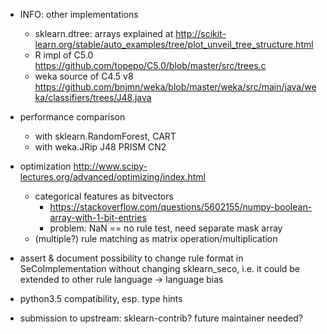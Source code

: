 - INFO: other implementations
    - sklearn.dtree: arrays explained at <http://scikit-learn.org/stable/auto_examples/tree/plot_unveil_tree_structure.html>
    - R impl of C5.0 <https://github.com/topepo/C5.0/blob/master/src/trees.c>
    - weka source of C4.5 v8 <https://github.com/bnjmn/weka/blob/master/weka/src/main/java/weka/classifiers/trees/J48.java>

- performance comparison
    - with sklearn.RandomForest, CART
    - with weka.JRip J48 PRISM CN2
- optimization <http://www.scipy-lectures.org/advanced/optimizing/index.html>
    - categorical features as bitvectors
        - <https://stackoverflow.com/questions/5602155/numpy-boolean-array-with-1-bit-entries>
        - problem: NaN == no rule test, need separate mask array
    - (multiple?) rule matching as matrix operation/multiplication

- assert & document possibility to change rule format in SeCoImplementation
    without changing sklearn_seco, i.e. it could be extended to other rule
    language → language bias

- python3.5 compatibility, esp. type hints
- submission to upstream: sklearn-contrib? future maintainer needed?

